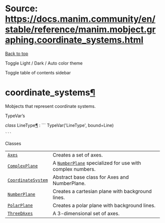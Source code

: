 # Source: https://docs.manim.community/en/stable/reference/manim.mobject.graphing.coordinate_systems.html

[Back to top](#)

Toggle Light / Dark / Auto color theme

Toggle table of contents sidebar

coordinate\_systems[¶](#module-manim.mobject.graphing.coordinate_systems "Link to this heading")
================================================================================================

Mobjects that represent coordinate systems.

TypeVar’s

*class* LineType[¶](#manim.mobject.graphing.coordinate_systems.LineType "Link to this definition")
:   ```
    TypeVar('LineType', bound=Line)

    ```

Classes

|  |  |
| --- | --- |
| [`Axes`](manim.mobject.graphing.coordinate_systems.Axes.html#manim.mobject.graphing.coordinate_systems.Axes "manim.mobject.graphing.coordinate_systems.Axes") | Creates a set of axes. |
| [`ComplexPlane`](manim.mobject.graphing.coordinate_systems.ComplexPlane.html#manim.mobject.graphing.coordinate_systems.ComplexPlane "manim.mobject.graphing.coordinate_systems.ComplexPlane") | A [`NumberPlane`](manim.mobject.graphing.coordinate_systems.NumberPlane.html#manim.mobject.graphing.coordinate_systems.NumberPlane "manim.mobject.graphing.coordinate_systems.NumberPlane") specialized for use with complex numbers. |
| [`CoordinateSystem`](manim.mobject.graphing.coordinate_systems.CoordinateSystem.html#manim.mobject.graphing.coordinate_systems.CoordinateSystem "manim.mobject.graphing.coordinate_systems.CoordinateSystem") | Abstract base class for Axes and NumberPlane. |
| [`NumberPlane`](manim.mobject.graphing.coordinate_systems.NumberPlane.html#manim.mobject.graphing.coordinate_systems.NumberPlane "manim.mobject.graphing.coordinate_systems.NumberPlane") | Creates a cartesian plane with background lines. |
| [`PolarPlane`](manim.mobject.graphing.coordinate_systems.PolarPlane.html#manim.mobject.graphing.coordinate_systems.PolarPlane "manim.mobject.graphing.coordinate_systems.PolarPlane") | Creates a polar plane with background lines. |
| [`ThreeDAxes`](manim.mobject.graphing.coordinate_systems.ThreeDAxes.html#manim.mobject.graphing.coordinate_systems.ThreeDAxes "manim.mobject.graphing.coordinate_systems.ThreeDAxes") | A 3-dimensional set of axes. |